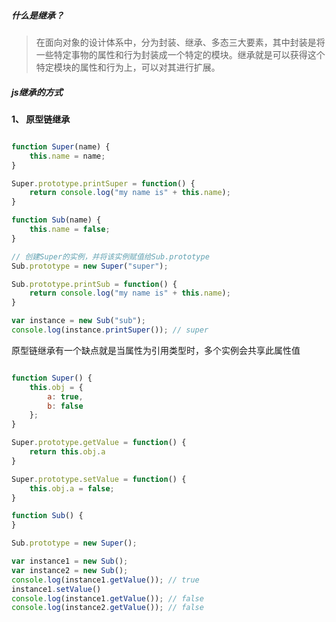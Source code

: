 ##### 什么是继承？
> 在面向对象的设计体系中，分为封装、继承、多态三大要素，其中封装是将一些特定事物的属性和行为封装成一个特定的模块。继承就是可以获得这个特定模块的属性和行为上，可以对其进行扩展。

##### js继承的方式
 **1、 原型链继承**


```javascript

function Super(name) {
    this.name = name;
}

Super.prototype.printSuper = function() {
    return console.log("my name is" + this.name);
}

function Sub(name) {
    this.name = false;
}

// 创建Super的实例，并将该实例赋值给Sub.prototype
Sub.prototype = new Super("super"); 

Sub.prototype.printSub = function() {
    return console.log("my name is" + this.name);
}

var instance = new Sub("sub");
console.log(instance.printSuper()); // super

```

原型链继承有一个缺点就是当属性为引用类型时，多个实例会共享此属性值

```javascript

function Super() {
    this.obj = {
        a: true,
        b: false
    };
}

Super.prototype.getValue = function() {
    return this.obj.a
}

Super.prototype.setValue = function() {
    this.obj.a = false;
}

function Sub() {
}

Sub.prototype = new Super(); 

var instance1 = new Sub();
var instance2 = new Sub();
console.log(instance1.getValue()); // true
instance1.setValue()
console.log(instance1.getValue()); // false
console.log(instance2.getValue()); // false

```
